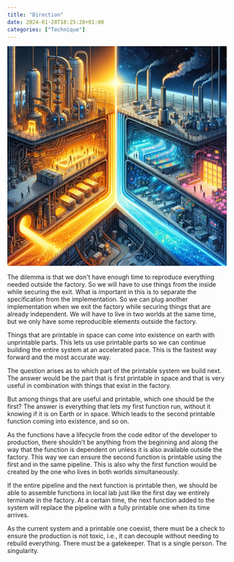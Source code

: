 ```yaml
---
title: "Direction"
date: 2024-01-28T18:25:28+01:00
categories: ["Technique"]
---
```

![Direction](direction.png)

The dilemma is that we don't have enough time to reproduce everything needed outside the factory.
So we will have to use things from the inside while securing the exit.
What is important in this is to separate the specification from the implementation.
So we can plug another implementation when we exit the factory while securing things that are already independent.
We will have to live in two worlds at the same time, but we only have some reproducible elements outside the factory.

Things that are printable in space can come into existence on earth with unprintable parts.
This lets us use printable parts so we can continue building the entire system at an accelerated pace.
This is the fastest way forward and the most accurate way.

The question arises as to which part of the printable system we build next.
The answer would be the part that is first printable in space and that is very useful in combination with things that exist in the factory.

But among things that are useful and printable, which one should be the first?
The answer is everything that lets my first function run, without it knowing if it is on Earth or in space.
Which leads to the second printable function coming into existence, and so on.

As the functions have a lifecycle from the code editor of the developer to production, there shouldn't be anything from the beginning and along the way that the function is dependent on unless it is also available outside the factory. This way we can ensure the second function is printable using the first and in the same pipeline. This is also why the first function would be created by the one who lives in both worlds simultaneously.

If the entire pipeline and the next function is printable then, we should be able to assemble functions in local lab just like the first day we entirely terminate in the factory. At a certain time, the next function added to the system will replace the pipeline with a fully printable one when its time arrives.

As the current system and a printable one coexist, there must be a check to ensure the production is not toxic, i.e., it can decouple without needing to rebuild everything. There must be a gatekeeper. That is a single person. The singularity.
